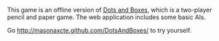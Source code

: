 This game is an offline version of [Dots and Boxes](http://en.wikipedia.org/wiki/Dots_and_Boxes), which is a two-player pencil and paper game. The web application includes some basic AIs.

Go <http://masonaxcte.github.com/DotsAndBoxes/> to try yourself.

